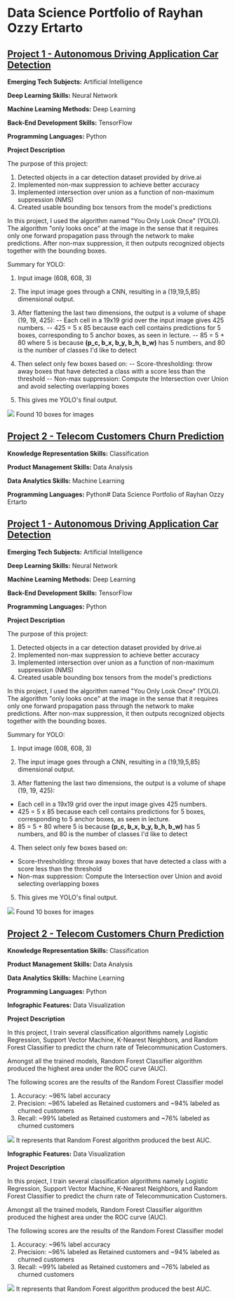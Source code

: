 # Data Science Portfolio of Rayhan Ozzy Ertarto

## [Project 1 - Autonomous Driving Application Car Detection](https://github.com/rayhanozzy/Deep-Learning-Specialization-Coursera/blob/main/Course%204:%20Convolutional%20Neural%20Networks/Autonomous_driving_application_Car_detection.ipynb)

**Emerging Tech Subjects:** Artificial Intelligence

**Deep Learning Skills:** Neural Network

**Machine Learning Methods:** Deep Learning

**Back-End Development Skills:** TensorFlow

**Programming Languages:** Python

**Project Description**

The purpose of this project:
1) Detected objects in a car detection dataset provided by drive.ai
2) Implemented non-max suppression to achieve better accuracy
3) Implemented intersection over union as a function of non-maximum suppression (NMS)
4) Created usable bounding box tensors from the model's predictions

In this project, I used the algorithm named "You Only Look Once" (YOLO). The algorithm "only looks once" at the image in the sense that it requires only one forward propagation pass through the network to make predictions. After non-max suppression, it then outputs recognized objects together with the bounding boxes.

Summary for YOLO:
1) Input image (608, 608, 3)
2) The input image goes through a CNN, resulting in a (19,19,5,85) dimensional output.
3) After flattening the last two dimensions, the output is a volume of shape (19, 19, 425):
-- Each cell in a 19x19 grid over the input image gives 425 numbers.
-- 425 = 5 x 85 because each cell contains predictions for 5 boxes, corresponding to 5 anchor boxes, as seen in lecture.
-- 85 = 5 + 80 where 5 is because **(p_c, b_x, b_y, b_h, b_w)** has 5 numbers, and 80 is the number of classes I'd like to detect

4) Then select only few boxes based on:
-- Score-thresholding: throw away boxes that have detected a class with a score less than the threshold
-- Non-max suppression: Compute the Intersection over Union and avoid selecting overlapping boxes

5) This gives me YOLO's final output.

![](https://github.com/rayhanozzy/Data-Science-Portfolio/blob/main/images/image_large.jpg)
Found 10 boxes for images

## [Project 2 - Telecom Customers Churn Prediction](https://github.com/rayhanozzy/Coursera-Project-Network/blob/main/Machine%20Learning%20for%20Telecom%20Customers%20Churn%20Prediction/Machine%20Learning%20Classification%20-%20Telecom%20Customers%20Churn%20Prediction.ipynb)

**Knowledge Representation Skills:** Classification

**Product Management Skills:** Data Analysis

**Data Analytics Skills:** Machine Learning

**Programming Languages:** Python# Data Science Portfolio of Rayhan Ozzy Ertarto

## [Project 1 - Autonomous Driving Application Car Detection](https://github.com/rayhanozzy/Deep-Learning-Specialization-Coursera/blob/main/Course%204:%20Convolutional%20Neural%20Networks/Autonomous_driving_application_Car_detection.ipynb)

**Emerging Tech Subjects:** Artificial Intelligence

**Deep Learning Skills:** Neural Network

**Machine Learning Methods:** Deep Learning

**Back-End Development Skills:** TensorFlow

**Programming Languages:** Python

**Project Description**

The purpose of this project:
1) Detected objects in a car detection dataset provided by drive.ai
2) Implemented non-max suppression to achieve better accuracy
3) Implemented intersection over union as a function of non-maximum suppression (NMS)
4) Created usable bounding box tensors from the model's predictions

In this project, I used the algorithm named "You Only Look Once" (YOLO). The algorithm "only looks once" at the image in the sense that it requires only one forward propagation pass through the network to make predictions. After non-max suppression, it then outputs recognized objects together with the bounding boxes.

Summary for YOLO:
1) Input image (608, 608, 3)

2) The input image goes through a CNN, resulting in a (19,19,5,85) dimensional output.

3) After flattening the last two dimensions, the output is a volume of shape (19, 19, 425):
- Each cell in a 19x19 grid over the input image gives 425 numbers.
- 425 = 5 x 85 because each cell contains predictions for 5 boxes, corresponding to 5 anchor boxes, as seen in lecture.
- 85 = 5 + 80 where 5 is because **(p_c, b_x, b_y, b_h, b_w)** has 5 numbers, and 80 is the number of classes I'd like to detect

4) Then select only few boxes based on:
- Score-thresholding: throw away boxes that have detected a class with a score less than the threshold
- Non-max suppression: Compute the Intersection over Union and avoid selecting overlapping boxes

5) This gives me YOLO's final output.

![](https://github.com/rayhanozzy/Data-Science-Portfolio/blob/main/images/image_large.jpg)
Found 10 boxes for images

## [Project 2 - Telecom Customers Churn Prediction](https://github.com/rayhanozzy/Coursera-Project-Network/blob/main/Machine%20Learning%20for%20Telecom%20Customers%20Churn%20Prediction/Machine%20Learning%20Classification%20-%20Telecom%20Customers%20Churn%20Prediction.ipynb)

**Knowledge Representation Skills:** Classification

**Product Management Skills:** Data Analysis

**Data Analytics Skills:** Machine Learning

**Programming Languages:** Python

**Infographic Features:** Data Visualization

**Project Description**

In this project, I train several classification algorithms namely Logistic Regression, Support Vector Machine, K-Nearest Neighbors, and Random Forest Classifier to predict the churn rate of Telecommunication Customers.

Amongst all the trained models, Random Forest Classifier algorithm produced the highest area under the ROC curve (AUC).

The following scores are the results of the Random Forest Classifier model
1. Accuracy: ~96% label accuracy
2. Precision: ~96% labeled as Retained customers and ~94% labeled as churned customers
3. Recall: ~99% labeled as Retained customers and ~76% labeled as churned customers


![](https://github.com/rayhanozzy/Data-Science-Portfolio/blob/main/images/image_large1.jpg)
It represents that Random Forest algorithm produced the best AUC.


**Infographic Features:** Data Visualization

**Project Description**

In this project, I train several classification algorithms namely Logistic Regression, Support Vector Machine, K-Nearest Neighbors, and Random Forest Classifier to predict the churn rate of Telecommunication Customers.

Amongst all the trained models, Random Forest Classifier algorithm produced the highest area under the ROC curve (AUC).

The following scores are the results of the Random Forest Classifier model
1. Accuracy: ~96% label accuracy
2. Precision: ~96% labeled as Retained customers and ~94% labeled as churned customers
3. Recall: ~99% labeled as Retained customers and ~76% labeled as churned customers


![](https://github.com/rayhanozzy/Data-Science-Portfolio/blob/main/images/image_large1.jpg)
It represents that Random Forest algorithm produced the best AUC.
